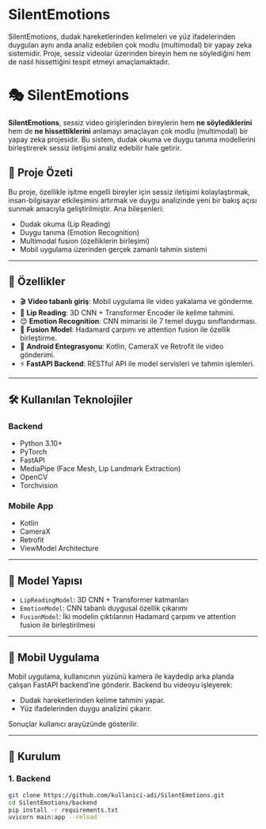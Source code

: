 # SilentEmotions
SilentEmotions, dudak hareketlerinden kelimeleri ve yüz ifadelerinden duyguları aynı anda analiz edebilen çok modlu (multimodal) bir yapay zeka sistemidir. Proje, sessiz videolar üzerinden bireyin hem ne söylediğini hem de nasıl hissettiğini tespit etmeyi amaçlamaktadır.

# 🎭 SilentEmotions

**SilentEmotions**, sessiz video girişlerinden bireylerin hem **ne söylediklerini** hem de **ne hissettiklerini** anlamayı amaçlayan çok modlu (multimodal) bir yapay zeka projesidir. Bu sistem, dudak okuma ve duygu tanıma modellerini birleştirerek sessiz iletişimi analiz edebilir hale getirir.

## 📌 Proje Özeti

Bu proje, özellikle işitme engelli bireyler için sessiz iletişimi kolaylaştırmak, insan-bilgisayar etkileşimini artırmak ve duygu analizinde yeni bir bakış açısı sunmak amacıyla geliştirilmiştir. Ana bileşenleri:
- Dudak okuma (Lip Reading)
- Duygu tanıma (Emotion Recognition)
- Multimodal fusion (özelliklerin birleşimi)
- Mobil uygulama üzerinden gerçek zamanlı tahmin sistemi

---

## 🚀 Özellikler

- 🎬 **Video tabanlı giriş**: Mobil uygulama ile video yakalama ve gönderme.
- 👄 **Lip Reading**: 3D CNN + Transformer Encoder ile kelime tahmini.
- 😊 **Emotion Recognition**: CNN mimarisi ile 7 temel duygu sınıflandırması.
- 🧩 **Fusion Model**: Hadamard çarpımı ve attention fusion ile özellik birleştirme.
- 📱 **Android Entegrasyonu**: Kotlin, CameraX ve Retrofit ile video gönderimi.
- ⚡ **FastAPI Backend**: RESTful API ile model servisleri ve tahmin işlemleri.

---

## 🛠️ Kullanılan Teknolojiler

### Backend
- Python 3.10+
- PyTorch
- FastAPI
- MediaPipe (Face Mesh, Lip Landmark Extraction)
- OpenCV
- Torchvision

### Mobile App
- Kotlin
- CameraX
- Retrofit
- ViewModel Architecture

---

## 🧪 Model Yapısı

- `LipReadingModel`: 3D CNN + Transformer katmanları
- `EmotionModel`: CNN tabanlı duygusal özellik çıkarımı
- `FusionModel`: İki modelin çıktılarının Hadamard çarpımı ve attention fusion ile birleştirilmesi

---

## 📲 Mobil Uygulama

Mobil uygulama, kullanıcının yüzünü kamera ile kaydedip arka planda çalışan FastAPI backend’ine gönderir. Backend bu videoyu işleyerek:
- Dudak hareketlerinden kelime tahmini yapar.
- Yüz ifadelerinden duygu analizini çıkarır.

Sonuçlar kullanıcı arayüzünde gösterilir.

---

## 🧰 Kurulum

### 1. Backend

```bash
git clone https://github.com/kullanici-adi/SilentEmotions.git
cd SilentEmotions/backend
pip install -r requirements.txt
uvicorn main:app --reload
